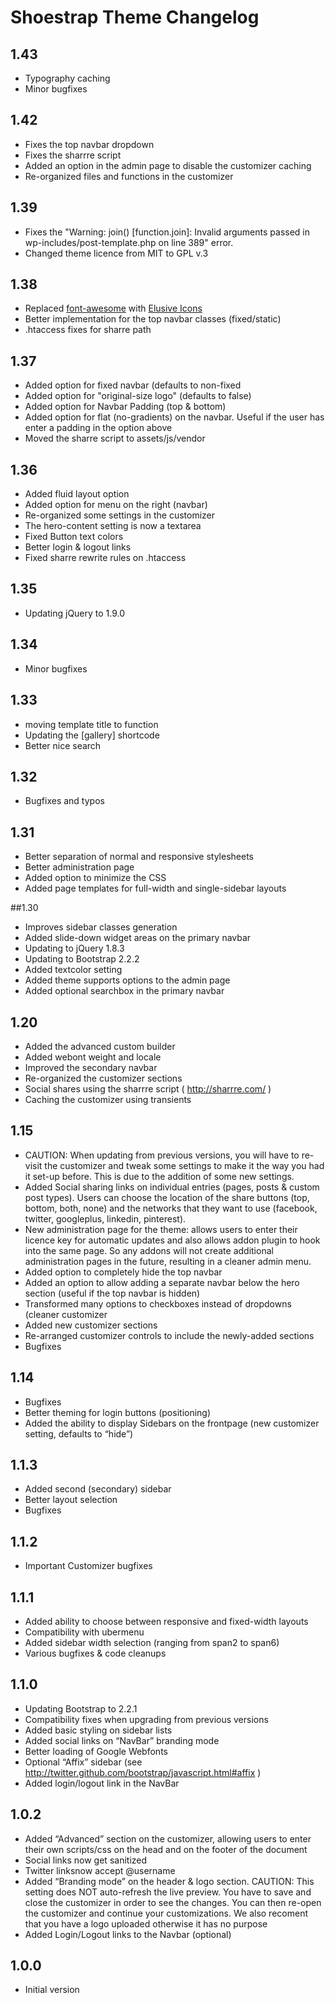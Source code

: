 # Shoestrap Theme Changelog

## 1.43
* Typography caching
* Minor bugfixes

## 1.42
* Fixes the top navbar dropdown
* Fixes the sharrre script
* Added an option in the admin page to disable the customizer caching
* Re-organized files and functions in the customizer

## 1.39
* Fixes the "Warning: join() [function.join]: Invalid arguments passed in wp-includes/post-template.php on line 389" error.
* Changed theme licence from MIT to GPL v.3

## 1.38
* Replaced [font-awesome](http://fortawesome.github.com/Font-Awesome/) with [Elusive Icons](http://aristeides.com/elusive-iconfont/)
* Better implementation for the top navbar classes (fixed/static)
* .htaccess fixes for sharre path

## 1.37
* Added option for fixed navbar (defaults to non-fixed
* Added option for "original-size logo" (defaults to false)
* Added option for Navbar Padding (top & bottom)
* Added option for flat (no-gradients) on the navbar. Useful if the user has enter a padding in the option above
* Moved the sharre script to assets/js/vendor

## 1.36
* Added fluid layout option
* Added option for menu on the right (navbar)
* Re-organized some settings in the customizer
* The hero-content setting is now a textarea
* Fixed Button text colors
* Better login & logout links
* Fixed sharre rewrite rules on .htaccess

## 1.35
* Updating jQuery to 1.9.0

## 1.34
* Minor bugfixes

## 1.33
* moving template title to function
* Updating the [gallery] shortcode
* Better nice search

## 1.32
* Bugfixes and typos

## 1.31

* Better separation of normal and responsive stylesheets
* Better administration page
* Added option to minimize the CSS
* Added page templates for full-width and single-sidebar layouts

##1.30
* Improves sidebar classes generation
* Added slide-down widget areas on the primary navbar
* Updating to jQuery 1.8.3
* Updating to Bootstrap 2.2.2
* Added textcolor setting
* Added theme supports options to the admin page
* Added optional searchbox in the primary navbar

## 1.20
* Added the advanced custom builder
* Added webont weight and locale
* Improved the secondary navbar
* Re-organized the customizer sections
* Social shares using the sharrre script ( http://sharrre.com/ )
* Caching the customizer using transients

## 1.15
* CAUTION: When updating from previous versions, you will have to re-visit the customizer and tweak some settings to make it the way you had it set-up before. This is due to the addition of some new settings.
* Added Social sharing links on individual entries (pages, posts & custom post types). Users can choose the location of the share buttons (top, bottom, both, none) and the networks that they want to use (facebook, twitter, googleplus, linkedin, pinterest).
* New administration page for the theme: allows users to enter their licence key for automatic updates and also allows addon plugin to hook into the same page. So any addons will not create additional administration pages in the future, resulting in a cleaner admin menu.
* Added option to completely hide the top navbar
* Added an option to allow adding a separate navbar below the hero section (useful if the top navbar is hidden)
* Transformed many options to checkboxes instead of dropdowns (cleaner customizer
* Added new customizer sections
* Re-arranged customizer controls to include the newly-added sections
* Bugfixes

## 1.14
* Bugfixes
* Better theming for login buttons (positioning)
* Added the ability to display Sidebars on the frontpage (new customizer setting, defaults to “hide”)

## 1.1.3
* Added second (secondary) sidebar
* Better layout selection
* Bugfixes

## 1.1.2
* Important Customizer bugfixes
 
## 1.1.1
* Added ability to choose between responsive and fixed-width layouts
* Compatibility with ubermenu
* Added sidebar width selection (ranging from span2 to span6)
* Various bugfixes & code cleanups

## 1.1.0
* Updating Bootstrap to 2.2.1
* Compatibility fixes when upgrading from previous versions
* Added basic styling on sidebar lists
* Added social links on “NavBar” branding mode
* Better loading of Google Webfonts
* Optional “Affix” sidebar (see http://twitter.github.com/bootstrap/javascript.html#affix )
* Added login/logout link in the NavBar

## 1.0.2
* Added “Advanced” section on the customizer, allowing users to enter their own scripts/css on the head and on the footer of the document
* Social links now get sanitized
* Twitter linksnow accept @username
* Added “Branding mode” on the header & logo section. CAUTION: This setting does NOT auto-refresh the live preview. You have to save and close the customizer in order to see the changes. You can then re-open the customizer and continue your customizations. We also recoment that you have a logo uploaded otherwise it has no purpose
* Added Login/Logout links to the Navbar (optional)

## 1.0.0
* Initial version